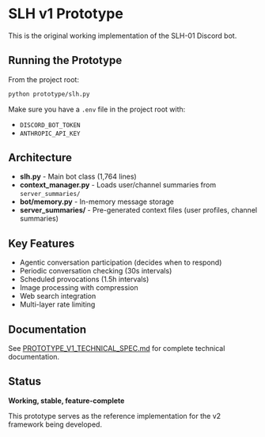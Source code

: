 # SLH v1 Prototype

This is the original working implementation of the SLH-01 Discord bot.

## Running the Prototype

From the project root:

```bash
python prototype/slh.py
```

Make sure you have a `.env` file in the project root with:
- `DISCORD_BOT_TOKEN`
- `ANTHROPIC_API_KEY`

## Architecture

- **slh.py** - Main bot class (1,764 lines)
- **context_manager.py** - Loads user/channel summaries from `server_summaries/`
- **bot/memory.py** - In-memory message storage
- **server_summaries/** - Pre-generated context files (user profiles, channel summaries)

## Key Features

- Agentic conversation participation (decides when to respond)
- Periodic conversation checking (30s intervals)
- Scheduled provocations (1.5h intervals)
- Image processing with compression
- Web search integration
- Multi-layer rate limiting

## Documentation

See [PROTOTYPE_V1_TECHNICAL_SPEC.md](../docs/PROTOTYPE_V1_TECHNICAL_SPEC.md) for complete technical documentation.

## Status

**Working, stable, feature-complete**

This prototype serves as the reference implementation for the v2 framework being developed.
